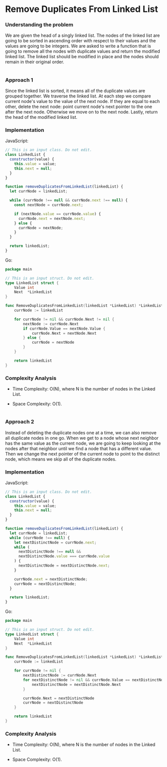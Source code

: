 # Remove Duplicates From Linked List

### Understanding the problem

We are given the head of a singly linked list. The nodes of the linked list are going to be sorted in ascending order with respect to their values and the values are going to be integers. We are asked to write a function that is going to remove all the nodes with duplicate values and return the modified linked list. The linked list should be modified in place and the nodes should remain in their original order.

#

### Approach 1

Since the linked list is sorted, it means all of the duplicate values are grouped together. We traverse the linked list. At each step we compare current node's value to the value of the next node. If they are equal to each other, delete the next node: point current node's next pointer to the one after the next node. Otherwise we move on to the next node. Lastly, return the head of the modified linked list.

### Implementation

JavaScript:

```js
// This is an input class. Do not edit.
class LinkedList {
  constructor(value) {
    this.value = value;
    this.next = null;
  }
}

function removeDuplicatesFromLinkedList(linkedList) {
  let currNode = linkedList;

  while (currNode !== null && currNode.next !== null) {
    const nextNode = currNode.next;

    if (nextNode.value == currNode.value) {
      currNode.next = nextNode.next;
    } else {
      currNode = nextNode;
    }
  }

  return linkedList;
}
```

Go:

```go
package main

// This is an input struct. Do not edit.
type LinkedList struct {
	Value int
	Next  *LinkedList
}

func RemoveDuplicatesFromLinkedList(linkedList *LinkedList) *LinkedList {
	currNode := linkedList

	for currNode != nil && currNode.Next != nil {
		nextNode := currNode.Next
		if currNode.Value == nextNode.Value {
			currNode.Next = nextNode.Next
		} else {
			currNode = nextNode
		}
	}

	return linkedList
}
```

### Complexity Analysis

- Time Complexity: O(N), where N is the number of nodes in the Linked List.

- Space Complexity: O(1).

#

### Approach 2

Instead of deleting the duplicate nodes one at a time, we can also remove all duplicate nodes in one go. When we get to a node whose next neighbor has the same value as the current node, we are going to keep looking at the nodes after that neighbor until we find a node that has a different value. Then we change the next pointer of the current node to point to the distinct node, which means we skip all of the duplicate nodes.

### Implementation

JavaScript:

```js
// This is an input class. Do not edit.
class LinkedList {
  constructor(value) {
    this.value = value;
    this.next = null;
  }
}

function removeDuplicatesFromLinkedList(linkedList) {
  let currNode = linkedList;
  while (currNode !== null) {
    let nextDistinctNode = currNode.next;
    while (
      nextDistinctNode !== null &&
      nextDistinctNode.value === currNode.value
    ) {
      nextDistinctNode = nextDistinctNode.next;
    }

    currNode.next = nextDistinctNode;
    currNode = nextDistinctNode;
  }

  return linkedList;
}
```

Go:

```go
package main

// This is an input struct. Do not edit.
type LinkedList struct {
	Value int
	Next  *LinkedList
}

func RemoveDuplicatesFromLinkedList(linkedList *LinkedList) *LinkedList {
	currNode := linkedList

	for currNode != nil {
		nextDistinctNode := currNode.Next
		for nextDistinctNode != nil && currNode.Value == nextDistinctNode.Value {
			nextDistinctNode = nextDistinctNode.Next
		}

		currNode.Next = nextDistinctNode
		currNode = nextDistinctNode
	}

	return linkedList
}
```

### Complexity Analysis

- Time Complexity: O(N), where N is the number of nodes in the Linked List.

- Space Complexity: O(1).
